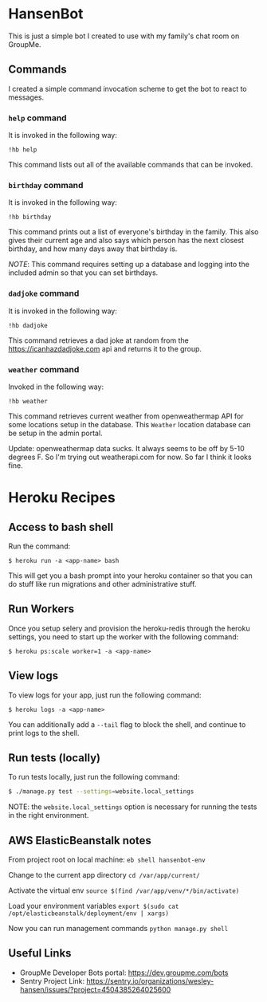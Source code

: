 # HansenBot

This is just a simple bot I created to use with my family's chat room on
GroupMe.


## Commands

I created a simple command invocation scheme to get the bot to react to messages.

### `help` command

It is invoked in the following way:

`!hb help`

This command lists out all of the available commands that can be invoked.

### `birthday` command

It is invoked in the following way:

`!hb birthday`

This command prints out a list of everyone's birthday in the family. This also
gives their current age and also says which person has the next closest birthday,
and how many days away that birthday is.

*NOTE*: This command requires setting up a database and logging into the included
admin so that you can set birthdays.

### `dadjoke` command

It is invoked in the following way:

`!hb dadjoke`

This command retrieves a dad joke at random from the https://icanhazdadjoke.com
api and returns it to the group.

### `weather` command

Invoked in the following way:

`!hb weather`

This command retrieves current weather from openweathermap API for some locations
setup in the database. This `Weather` location database can be setup in the
admin portal.

Update: openweathermap data sucks. It always seems to be off by 5-10 degrees F.
So I'm trying out weatherapi.com for now. So far I think it looks fine.

# Heroku Recipes

## Access to bash shell

Run the command:

```
$ heroku run -a <app-name> bash
```

This will get you a bash prompt into your heroku container so that you can do
stuff like run migrations and other administrative stuff.

## Run Workers

Once you setup selery and provision the heroku-redis through the heroku settings,
you need to start up the worker with the following command:

```
$ heroku ps:scale worker=1 -a <app-name>
```

## View logs

To view logs for your app, just run the following command:

```
$ heroku logs -a <app-name>
```

You can additionally add a `--tail` flag to block the shell, and continue to
print logs to the shell.


## Run tests (locally)

To run tests locally, just run the following command:

```bash
$ ./manage.py test --settings=website.local_settings
```

NOTE: the `website.local_settings` option is necessary for running the tests
in the right environment.


## AWS ElasticBeanstalk notes

From project root on local machine:
`eb shell hansenbot-env`

Change to the current app directory
`cd /var/app/current/`

Activate the virtual env
`source $(find /var/app/venv/*/bin/activate)`

Load your environment variables
`export $(sudo cat /opt/elasticbeanstalk/deployment/env | xargs)`

Now you can run management commands
`python manage.py shell`

## Useful Links

* GroupMe Developer Bots portal: https://dev.groupme.com/bots
* Sentry Project Link: https://sentry.io/organizations/wesley-hansen/issues/?project=4504385264025600


